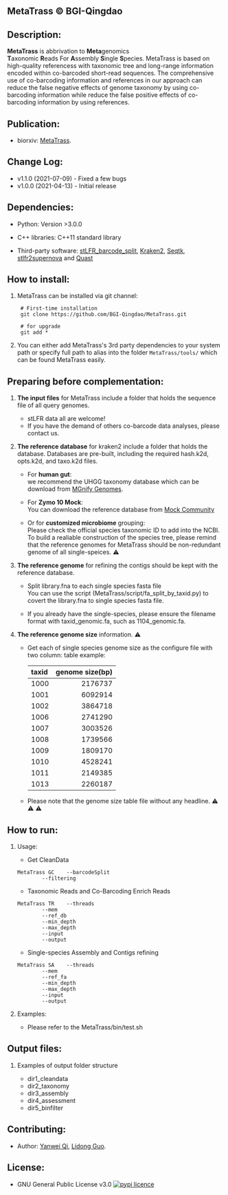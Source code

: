 **MetaTrass © BGI-Qingdao**
---

Description:
---
**MetaTrass** is abbrivation to **Meta**genomics **T**axonomic **R**eads For **A**ssembly **S**ingle **S**pecies. MetaTrass is based on high-quality referencess with taxonomic tree and long-range information encoded within co-barcoded short-read sequences. The comprehensive use of co-barcoding information and references in our approach can reduce the false negative effects of genome taxonomy by using co-barcoding information while reduce the false positive effects of co-barcoding information by using references.

Publication:
---

+ biorxiv: [MetaTrass]().

Change Log:
---

* v1.1.0 (2021-07-09) - Fixed a few bugs
* v1.0.0 (2021-04-13) - Initial release

Dependencies:
---

+ Python: Version >3.0.0

+ C++ libraries: C++11 standard library

+ Third-party software:  [stLFR_barcode_split](https://github.com/BGI-Qingdao/stLFR_barcode_split.git),
[Kraken2](http://ccb.jhu.edu/software/kraken2/), 
[Seqtk](https://github.com/lh3/seqtk.git), 
[stlfr2supernova](https://github.com/BGI-Qingdao/stlfr2supernova_pipeline) and 
[Quast](http://quast.sourceforge.net/quast.html)

How to install:
---
1. MetaTrass can be installed via git channel:

        # First-time installation
        git clone https://github.com/BGI-Qingdao/MetaTrass.git

        # for upgrade
        git add *

2. You can either add MetaTrass's 3rd party dependencies to your system path or specify full path to alias into the folder `MetaTrass/tools/` which can be found MetaTrass easily. 

Preparing before complementation:
---
1. **The input files** for MetaTrass include a folder that holds the sequence file of all query genomes.
     * stLFR data all are welcome!  
     * If you have the demand of others co-barcode data analyses, please contact us.

2. **The reference database** for kraken2 include a folder that holds the database. 
   Databases are pre-built, including the required hash.k2d, opts.k2d, and taxo.k2d files.
     * For **human gut**:  
        we recommend the UHGG taxonomy database which can be download from [MGnify Genomes](http://ftp.ebi.ac.uk/pub/databases/metagenomics/mgnify_genomes/human-gut/v1.0/uhgg_kraken2-db/).
     * For **Zymo 10 Mock**:  
        You can download the reference database from [Mock Community]()

     * Or for **customized microbiome** grouping:  
        Please check the official species taxonomic ID to add into the NCBI.  
     	To build a realiable construction of the species tree, please remind that the reference genomes for MetaTrass should be non-redundant genome of all single-speices. :warning:

3. **The reference genome** for refining the contigs should be kept with the reference database.
     * Split library.fna to each single species fasta file  
      You can use the script (MetaTrass/script/fa_split_by_taxid.py) to covert the library.fna to single species fasta file. 
      
     * If you already have the single-species, please ensure the filename format with taxid_genomic.fa, such as 1104_genomic.fa.

4. **The reference genome size** information. :warning:
      * Get each of single species genome size as the configure file with two column:
        table example:
	
		|taxid	 | genome size(bp)|
		| :----- | ----: |
		|1000|2176737|
		|1001|6092914|
		|1002|3864718|
		|1006|2741290|
		|1007|3003526|
		|1008|1739566|
		|1009|1809170|
		|1010|4528241|
		|1011|2149385|
		|1013|2260187|

      * Please note that the genome size table file without any headline. :warning: :warning: :warning:

How to run:
---
1. Usage:
 	* Get CleanData 
	```	
	MetaTrass GC	--barcodeSplit  
			--filtering 
	```
	* Taxonomic Reads and Co-Barcoding Enrich Reads 
	```	
	MetaTrass TR 	--threads  
			--mem  
			--ref_db   
			--min_depth   
			--max_depth    
			--input   
			--output  
	```

 	* Single-species Assembly and Contigs refining  
	```
	MetaTrass SA 	--threads  
			--mem  
			--ref_fa  
			--min_depth  
			--max_depth  
			--input  
			--output  
	```
	
2. Examples:
    * Please refer to the  MetaTrass/bin/test.sh


Output files:
---
1. Examples of output folder structure

    * dir1_cleandata
    * dir2_taxonomy
    * dir3_assembly
    * dir4_assessment
    * dir5_binfilter


Contributing:
---
* Author: [Yanwei Qi](https://github.com/QYanwei), [Lidong Guo](https://github.com/cchd0001).

License:
---
* GNU General Public License v3.0 [![pypi licence](https://img.shields.io/pypi/l/MetaCHIP.svg)](https://opensource.org/licenses/gpl-3.0.html)
